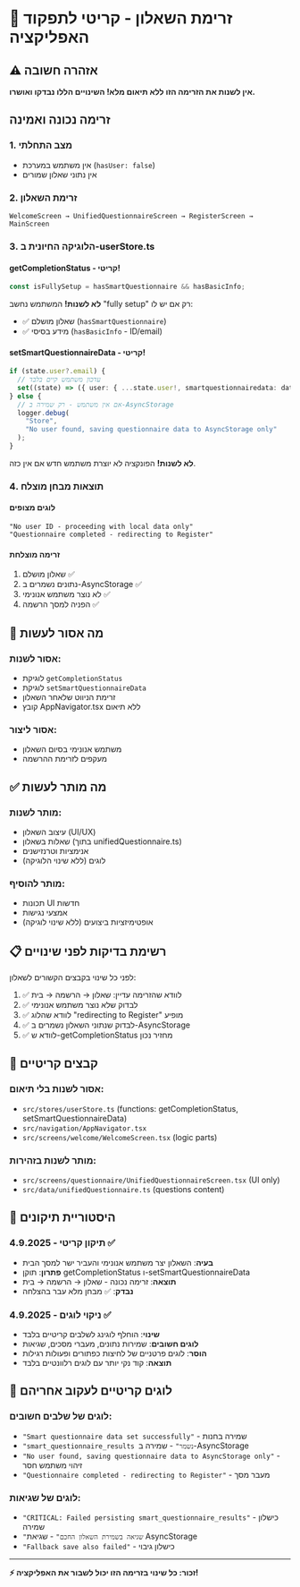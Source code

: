 # 🚨 זרימת השאלון - קריטי לתפקוד האפליקציה

## ⚠️ אזהרה חשובה

**אין לשנות את הזרימה הזו ללא תיאום מלא! השינויים הללו נבדקו ואושרו.**

## זרימה נכונה ואמינה

### 1. מצב התחלתי

- אין משתמש במערכת (`hasUser: false`)
- אין נתוני שאלון שמורים

### 2. זרימת השאלון

```
WelcomeScreen → UnifiedQuestionnaireScreen → RegisterScreen → MainScreen
```

### 3. הלוגיקה החיונית ב-userStore.ts

#### getCompletionStatus - קריטי!

```typescript
const isFullySetup = hasSmartQuestionnaire && hasBasicInfo;
```

**לא לשנות!** המשתמש נחשב "fully setup" רק אם יש לו:

- ✅ שאלון מושלם (`hasSmartQuestionnaire`)
- ✅ מידע בסיסי (`hasBasicInfo` - ID/email)

#### setSmartQuestionnaireData - קריטי!

```typescript
if (state.user?.email) {
  // עדכון משתמש קיים בלבד
  set((state) => ({ user: { ...state.user!, smartquestionnairedata: data } }));
} else {
  // אם אין משתמש - רק שמירה ב-AsyncStorage
  logger.debug(
    "Store",
    "No user found, saving questionnaire data to AsyncStorage only"
  );
}
```

**לא לשנות!** הפונקציה לא יוצרת משתמש חדש אם אין כזה.

### 4. תוצאות מבחן מוצלח

#### לוגים מצופים

```
"No user ID - proceeding with local data only"
"Questionnaire completed - redirecting to Register"
```

#### זרימה מוצלחת

1. שאלון מושלם ✅
2. נתונים נשמרים ב-AsyncStorage ✅
3. לא נוצר משתמש אנונימי ✅
4. הפניה למסך הרשמה ✅

## 🚫 מה אסור לעשות

### אסור לשנות:

- לוגיקת `getCompletionStatus`
- לוגיקת `setSmartQuestionnaireData`
- זרימת הניווט שלאחר השאלון
- קובץ AppNavigator.tsx ללא תיאום

### אסור ליצור:

- משתמש אנונימי בסיום השאלון
- מעקפים לזרימת ההרשמה

## ✅ מה מותר לעשות

### מותר לשנות:

- עיצוב השאלון (UI/UX)
- שאלות בשאלון (בתוך unifiedQuestionnaire.ts)
- אנימציות וטרנזישנים
- לוגים (ללא שינוי הלוגיקה)

### מותר להוסיף:

- תכונות UI חדשות
- אמצעי נגישות
- אופטימיזציות ביצועים (ללא שינוי לוגיקה)

## 📋 רשימת בדיקות לפני שינויים

לפני כל שינוי בקבצים הקשורים לשאלון:

1. ✅ לוודא שהזרימה עדיין: שאלון → הרשמה → בית
2. ✅ לבדוק שלא נוצר משתמש אנונימי
3. ✅ לוודא שהלוג "redirecting to Register" מופיע
4. ✅ לבדוק שנתוני השאלון נשמרים ב-AsyncStorage
5. ✅ לוודא ש-getCompletionStatus מחזיר נכון

## 📁 קבצים קריטיים

### אסור לשנות בלי תיאום:

- `src/stores/userStore.ts` (functions: getCompletionStatus, setSmartQuestionnaireData)
- `src/navigation/AppNavigator.tsx`
- `src/screens/welcome/WelcomeScreen.tsx` (logic parts)

### מותר לשנות בזהירות:

- `src/screens/questionnaire/UnifiedQuestionnaireScreen.tsx` (UI only)
- `src/data/unifiedQuestionnaire.ts` (questions content)

## 📝 היסטוריית תיקונים

### 4.9.2025 - תיקון קריטי ✅

- **בעיה**: השאלון יצר משתמש אנונימי והעביר ישר למסך הבית
- **פתרון**: תוקן getCompletionStatus ו-setSmartQuestionnaireData
- **תוצאה**: זרימה נכונה - שאלון → הרשמה → בית
- **נבדק**: ✅ מבחן מלא עבר בהצלחה

### 4.9.2025 - ניקוי לוגים ✅

- **שינוי**: הוחלף לוגינג לשלבים קריטיים בלבד
- **לוגים חשובים**: שמירות נתונים, מעברי מסכים, שגיאות
- **הוסר**: לוגים פרטניים של לחיצות כפתורים ופעולות רגילות
- **תוצאה**: קוד נקי יותר עם לוגים רלוונטיים בלבד

## 🎯 לוגים קריטיים לעקוב אחריהם

### לוגים של שלבים חשובים:

- `"Smart questionnaire data set successfully"` - שמירה בחנות
- `"smart_questionnaire_results נשמר"` - שמירה ב-AsyncStorage
- `"No user found, saving questionnaire data to AsyncStorage only"` - זיהוי משתמש חסר
- `"Questionnaire completed - redirecting to Register"` - מעבר מסך

### לוגים של שגיאות:

- `"CRITICAL: Failed persisting smart_questionnaire_results"` - כישלון שמירה
- `"שגיאה בשמירת השאלון החכם"` - שגיאת AsyncStorage
- `"Fallback save also failed"` - כישלון גיבוי

---

**⚡ זכור: כל שינוי בזרימה הזו יכול לשבור את האפליקציה!**
